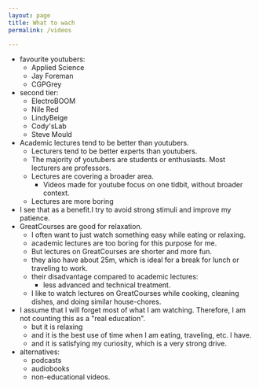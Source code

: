 ```yaml
---
layout: page
title: What to wach
permalink: /videos

---
```


- favourite youtubers:
	- Applied Science
	- Jay Foreman
	- CGPGrey
- second tier:
	- ElectroBOOM
	- Nile Red
	- LindyBeige
	- Cody'sLab
	- Steve Mould
- Academic lectures tend to be better than youtubers.
    - Lecturers tend to be better experts than youtubers.
    - The majority of youtubers are students or enthusiasts. Most lecturers are professors.
    - Lectures are covering a broader area.
        - Videos made for youtube focus on one tidbit, without broader context. 
    - Lectures are more boring
- I see that as a benefit.I try to avoid strong stimuli and improve my patience.
- GreatCourses are good for relaxation.
    - I often want to just watch something easy while eating or relaxing.
    - academic lectures are too boring for this purpose for me.
    - But lectures on GreatCourses are shorter and more fun.
    - they also have about 25m, which is ideal for a break for lunch or traveling to work. 
    - their disadvantage compared to academic lectures:
        - less advanced and technical treatment.
   - I like to watch lectures on GreatCourses while cooking, cleaning dishes, and doing similar house-chores.
- I assume that I will forget most of what I am watching. Therefore, I am not counting this as a "real education".
    - but it is relaxing
    - and it is the best use of time when I am eating, traveling, etc. I have.
    - and it is satisfying my curiosity, which is a very strong drive.
- alternatives:
    - podcasts
    - audiobooks
    - non-educational videos.

